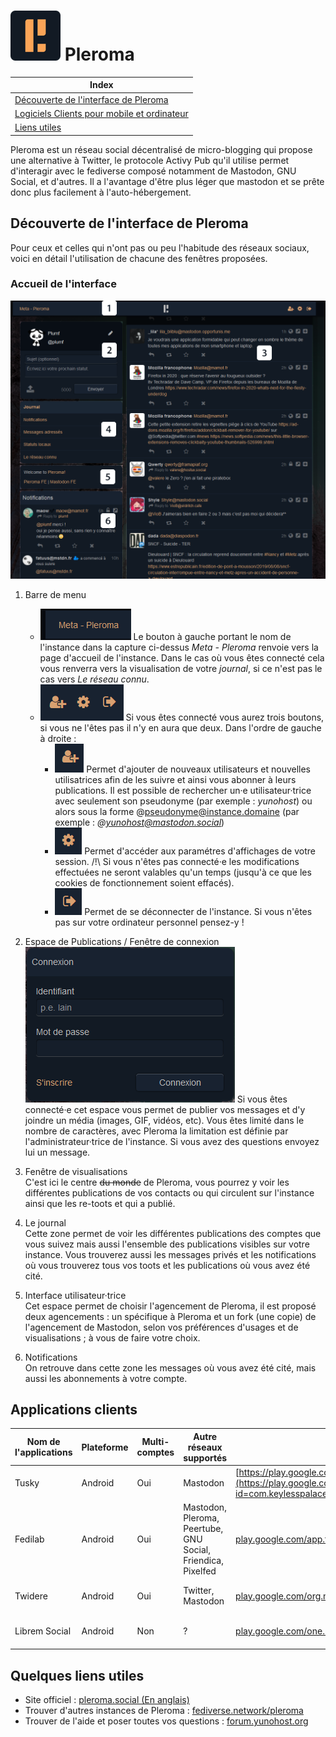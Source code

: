 # <img src="/images/pleroma_logo.png" alt="logo de Pleroma"> Pleroma

| Index |
|-------|
| [Découverte de l'interface de Pleroma](#decouvertegeneralepleroma) |
| [Logiciels Clients pour mobile et ordinateur](#LogicielsClients) |
| [Liens utiles](#liensutiles) |

Pleroma est un réseau social décentralisé de micro-blogging qui propose une alternative à Twitter, le protocole Activy Pub qu'il utilise permet d'interagir avec le fediverse composé notamment de Mastodon, GNU Social, et d'autres. Il a l'avantage d'être plus léger que mastodon et se prête donc plus facilement à l'auto-hébergement.

## <a name="#decouvertegeneralepleroma">Découverte de l'interface de Pleroma
Pour ceux et celles qui n'ont pas ou peu l'habitude des réseaux sociaux, voici en détail l'utilisation de chacune des fenêtres proposées.

### Accueil de l'interface
<img src="/images/capture_globale.png" alt="Capture écran accueil de Pleroma">

1. Barre de menu  
   + <img src="/images/capture_menu_gauche.png" alt="Capture du bouton à gauche de la barre de menu"> Le bouton à gauche portant le nom de l'instance dans la capture ci-dessus *Meta - Pleroma* renvoie vers la page d'accueil de l'instance. Dans le cas où vous êtes connecté cela vous renverra vers la visualisation de votre *journal*, si ce n'est pas le cas vers *Le réseau connu*.
   + <img src="/images/capture_menu_droite.png" alt="Capture des boutons à droite de la barre de menu"> Si vous êtes connecté vous aurez trois boutons, si vous ne l'êtes pas il n'y en aura que deux. Dans l'ordre de gauche à droite : 
      + <img src="/images/capture_menu_droite_chercher_utilisateur.png" alt="Capture bouton chercher un/e utilisateur.trice"> Permet d'ajouter de nouveaux utilisateurs et nouvelles utilisatrices afin de les suivre et ainsi vous abonner à leurs publications. Il est possible de rechercher un·e utilisateur·trice avec seulement son pseudonyme (par exemple : *yunohost*) ou alors sous la forme @pseudonyme@instance.domaine (par exemple : *@yunohost@mastodon.social*) 
      + <img src="/images/capture_menu_droite_preferences.png" alt="Capture bouton préférences"> Permet d'accéder aux paramétres d'affichages de votre session. /!\ Si vous n'êtes pas connecté·e les modifications effectuées ne seront valables qu'un temps (jusqu'à ce que les cookies de fonctionnement soient effacés).
      + <img src="/images/capture_menu_droite_deconnexion.png" alt="Capture Déconnexion"> Permet de se déconnecter de l'instance. Si vous n'êtes pas sur votre ordinateur personnel pensez-y !

2. Espace de Publications / Fenêtre de connexion    
<img src="/images/capture_espace_connexion.png" alt="Fenêtre de connexion à la place de la zone de publications"> Si vous êtes connecté·e cet espace vous permet de publier vos messages et d'y joindre un média (images, GIF, vidéos, etc). Vous êtes limité dans le nombre de caractères, avec Pleroma la limitation est définie par l'administrateur·trice de l'instance. Si vous avez des questions envoyez lui un message.

3. Fenêtre de visualisations  
C'est ici le centre ~~du monde~~ de Pleroma, vous pourrez y voir les différentes publications de vos contacts ou qui circulent sur l'instance ainsi que les re-toots et qui a publié. 

4. Le journal  
Cette zone permet de voir les différentes publications des comptes que vous suivez mais aussi l'ensemble des publications visibles sur votre instance. Vous trouverez aussi les messages privés et les notifications où vous trouverez tous vos toots et les publications où vous avez été cité.

5. Interface utilisateur·trice  
Cet espace permet de choisir l'agencement de Pleroma, il est proposé deux agencements : un spécifique à Pleroma et un fork (une copie) de l'agencement de Mastodon, selon vos préférences d'usages et de visualisations ; à vous de faire votre choix.

6. Notifications  
On retrouve dans cette zone les messages où vous avez été cité, mais aussi les abonnements à votre compte.

## <a name="LogicielsClients"> Applications clients

| Nom de l'applications | Plateforme | Multi-comptes | Autre réseaux supportés | Play Store | F-Droid | Apple Store |
|---|---|---|---|---|---|---|
| Tusky | Android | Oui | Mastodon | [https://play.google.com/id=com.keylesspalace.tusky](https://play.google.com/store/apps/details?id=com.keylesspalace.tusky) | [f-droid.org/com.keylesspalace.tusky](https://f-droid.org/fr/packages/com.keylesspalace.tusky/) |  
| Fedilab | Android | Oui | Mastodon, Pleroma, Peertube, GNU Social, Friendica, Pixelfed | [play.google.com/app.fedilab.android](https://play.google.com/store/apps/details?id=app.fedilab.android&hl=fr) | [f-droid.org//fr.gouv.etalab.mastodon](https:/f-droid.org/fr/packages/fr.gouv.etalab.mastodon/)
| Twidere | Android | Oui | Twitter, Mastodon | [play.google.com/org.mariotaku.twidere](https://play.google.com/store/apps/details?id=org.mariotaku.twidere) | [https://f-droid.org/org.mariotaku.twidere](https://f-droid.org/fr/packages/org.mariotaku.twidere/) | 
| Librem Social | Android | Non | ? | [play.google.com/one.librem.social](https://play.google.com/store/apps/details?id=one.librem.social&hl=fr) | [https://f-droid.org/one.librem.social](https://f-droid.org/fr/packages/one.librem.social) | |

## <a name="liensutiles">Quelques liens utiles</a>
+ Site officiel : [pleroma.social (En anglais)](https://pleroma.social)
+ Trouver d'autres instances de Pleroma : [fediverse.network/pleroma](https://fediverse.network/pleroma)
+ Trouver de l'aide et poser toutes vos questions : [forum.yunohost.org](https://forum.yunohost.org/c/support)